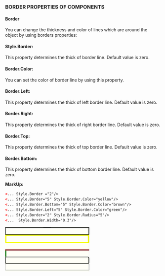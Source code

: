 [border]: https://raw.githubusercontent.com/Geeksltd/Zebble.Docs/master/assets/basic-concept/border-properties-of-components/border.png "Zebble-Border"

### BORDER PROPERTIES OF COMPONENTS

#### Border

You can change the thickness and color of lines which are around the object by using borders properties:

#### Style.Border:

This property determines the thick of border line. Default value is zero.

#### Border.Color:

You can set the color of border line by using this property.

#### Border.Left:

This property determines the thick of left border line. Default value is zero.

#### Border.Right:

This property determines the thick of right border line. Default value is zero.

#### Border.Top:

This property determines the thick of top border line. Default value is zero.

#### Border.Bottom:

This property determines the thick of bottom border line. Default value is zero.

**MarkUp:**

```xml
<... Style.Border ="2"/>
<... Style.Border="5" Style.Border.Color="yellow"/>
<... Style.Border.Bottom="5" Style.Border.Color="brown"/>
<... Style.Border.Left="5" Style.Border.Color="green"/>
<... Style.Border="2" Style.Border.Radius="5"/>
<...  Style.Border.Width="0.3"/>
```

![border]